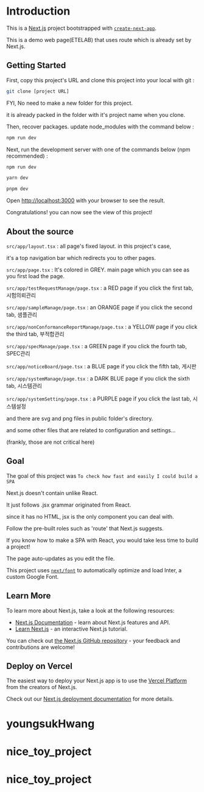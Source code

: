 # Introduction

This is a [Next.js](https://nextjs.org/) project bootstrapped with [`create-next-app`](https://github.com/vercel/next.js/tree/canary/packages/create-next-app).

This is a demo web page(ETELAB) that uses route which is already set by Next.js.


## Getting Started

First, copy this project's URL and clone this project into your local with git :

```bash
git clone [project URL]
```

FYI, No need to make a new folder for this project. 

it is already packed in the folder with it's project name when you clone.

Then, recover packages. update node_modules with the command below :

```bash
npm run dev
```

Next, run the development server with one of the commands below (npm recommended) :

```bash
npm run dev
```

```bash
yarn dev
```

```bash
pnpm dev
```

Open [http://localhost:3000](http://localhost:3000) with your browser to see the result.

Congratulations! you can now see the view of this project! 

## About the source

`src/app/layout.tsx` : all page's fixed layout. in this project's case, 

it's a top navigation bar which redirects you to other pages.

`src/app/page.tsx` : It's colored in GREY. main page which you can see as you first load the page. 

`src/app/testRequestManage/page.tsx` : a RED page if you click the first tab, 시험의뢰관리

`src/app/sampleManage/page.tsx` : an ORANGE page if you click the second tab, 샘플관리

`src/app/nonConformanceReportManage/page.tsx` : a YELLOW page if you click the third tab, 부적합관리

`src/app/specManage/page.tsx` : a GREEN page if you click the fourth tab, SPEC관리

`src/app/noticeBoard/page.tsx` : a BLUE page if you click the fifth tab, 게시판

`src/app/systemManage/page.tsx` : a DARK BLUE page if you click the sixth tab, 시스템관리

`src/app/systemSetting/page.tsx` : a PURPLE page if you click the last tab, 시스템설정

and there are svg and png files in public folder's directory.

and some other files that are related to configuration and settings...

(frankly, those are not critical here)

## Goal

The goal of this project was `To check how fast and easily I could build a SPA`

Next.js doesn't contain unlike React.

It just follows .jsx grammar originated from React.

since it has no HTML, jsx is the only component you can deal with.

Follow the pre-built roles such as 'route' that Next.js suggests.

If you know how to make a SPA with React, you would take less time to build a project!





The page auto-updates as you edit the file.

This project uses [`next/font`](https://nextjs.org/docs/basic-features/font-optimization) to automatically optimize and load Inter, a custom Google Font.

## Learn More

To learn more about Next.js, take a look at the following resources:

- [Next.js Documentation](https://nextjs.org/docs) - learn about Next.js features and API.
- [Learn Next.js](https://nextjs.org/learn) - an interactive Next.js tutorial.

You can check out [the Next.js GitHub repository](https://github.com/vercel/next.js/) - your feedback and contributions are welcome!

## Deploy on Vercel

The easiest way to deploy your Next.js app is to use the [Vercel Platform](https://vercel.com/new?utm_medium=default-template&filter=next.js&utm_source=create-next-app&utm_campaign=create-next-app-readme) from the creators of Next.js.

Check out our [Next.js deployment documentation](https://nextjs.org/docs/deployment) for more details.
# youngsukHwang
# nice_toy_project
# nice_toy_project
